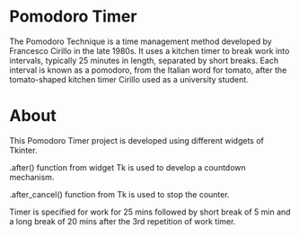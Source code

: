 # Pomodoro Timer 

The Pomodoro Technique is a time management method developed by Francesco Cirillo in the late 1980s. It uses a kitchen timer to break work into intervals, typically 25 minutes in length, separated by short breaks. Each interval is known as a pomodoro, from the Italian word for tomato, after the tomato-shaped kitchen timer Cirillo used as a university student.

# About 
This Pomodoro Timer project is developed using different widgets of Tkinter.

.after() function from widget Tk is used to develop a countdown mechanism.

.after_cancel() function from Tk is used to stop the counter. 

Timer is specified for work for 25 mins followed by short break of 5 min and a long break of 20 mins after the 3rd repetition of work timer.
